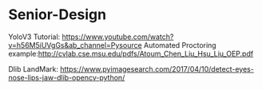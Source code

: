 # Senior-Design

YoloV3 Tutorial: https://www.youtube.com/watch?v=h56M5iUVgGs&ab_channel=Pysource
Automated Proctoring example:http://cvlab.cse.msu.edu/pdfs/Atoum_Chen_Liu_Hsu_Liu_OEP.pdf

Dlib LandMark: https://www.pyimagesearch.com/2017/04/10/detect-eyes-nose-lips-jaw-dlib-opencv-python/
